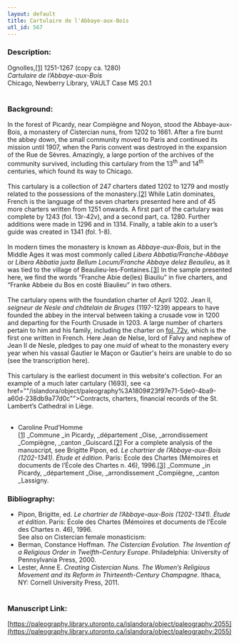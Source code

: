 ```yaml
---
layout: default
title: Cartulaire de l'Abbaye-aux-Bois
utl_id: 567
---
```


### Description:

Ognolles,<a id="_ftnref1">[[1]](#_ftn1)</a> 1251-1267 (copy ca. 1280)<br>
_Cartulaire de l’Abbaye-aux-Bois_<br>
Chicago, Newberry Library, VAULT Case MS 20.1<br>
 <br>


### Background:

In the forest of Picardy, near Compiègne and Noyon, stood the Abbaye-aux-Bois, a monastery of Cistercian nuns, from 1202 to 1661. After a fire burnt the abbey down, the small community moved to Paris and continued its mission until 1907, when the Paris convent was destroyed in the expansion of the Rue de Sèvres. Amazingly, a large portion of the archives of the community survived, including this cartulary from the 13<sup>th</sup> and 14<sup>th</sup> centuries, which found its way to Chicago.<br><br>
This cartulary is a collection of 247 charters dated 1202 to 1279 and mostly related to the possessions of the monastery.<a id="_ftnref2">[[2]](#_ftn2)</a> While Latin dominates, French is the language of the seven charters presented here and of 45 more charters written from 1251 onwards. A first part of the cartulary was complete by 1243 (fol. 13r-42v), and a second part, ca. 1280. Further additions were made in 1296 and in 1314. Finally, a table akin to a user’s guide was created in 1341 (fol. 1-8).<br><br>
In modern times the monastery is known as _Abbaye-aux-Bois_, but in the Middle Ages it was most commonly called _Libera Abbatia/Franche-Abbaye_ or _Libera Abbatia juxta Bellum Locum/Franche Abbaye delez Beaulieu_, as it was tied to the village of Beaulieu-les-Fontaines.<a id="_ftnref3">[[3]](#_ftn3)</a> In the sample presented here, we find the words “Franche Abie de(les) Biauliu” in five charters, and “Franke Abbeie du Bos en costé Biaulieu” in two others.<br><br>
The cartulary opens with the foundation charter of April 1202. Jean II, _seigneur de Nesle _and_ châtelain de Bruges_ (1197-1239) appears to have founded the abbey in the interval between taking a crusade vow in 1200 and departing for the Fourth Crusade in 1203. A large number of charters pertain to him and his family, including the charter on [fol. 72v](https://paleography.library.utoronto.ca/islandora/object/paleography%3A2055#3f95e7a2-31d4-4f4a-8869-9a9579911843), which is the first one written in French. Here Jean de Nelse, lord of Falvy and nephew of Jean II de Nesle, pledges to pay one _muid_ of wheat to the monastery every year when his vassal Gautier le Maçon or Gautier's heirs are unable to do so (see the transcription here).<br><br>
This cartulary is the earliest document in this website's collection. For an example of a much later cartulary (1693), see <a href=""/islandora/object/paleography%3A1809#23f97e71-5de0-4ba9-a60d-238db9a77d0c"">Contracts, charters, financial records of the St. Lambert’s Cathedral in Liège</a>.<br><br>
- Caroline Prud’Homme<br>
<a id="_ftn1">[[1]](#_ftnref1)</a> _Commune _in Picardy, _département _Oise, _arrondissement _Compiègne, _canton _Guiscard.<a id="_ftn2">[[2]](#_ftnref2)</a> For a complete analysis of the manuscript, see Brigitte Pipon, ed. _Le chartrier de l’Abbaye-aux-Bois (1202-1341). Étude et édition_. Paris: École des Chartes (Mémoires et documents de l’École des Chartes n. 46), 1996.<a id="_ftn3">[[3]](#_ftnref3)</a> _Commune _in Picardy, _département _Oise, _arrondissement _Compiègne, _canton _Lassigny. <br>


### Bibliography:

- Pipon, Brigitte, ed. _Le chartrier de l’Abbaye-aux-Bois (1202-1341). Étude et édition_. Paris: École des Chartes (Mémoires et documents de l’École des Chartes n. 46), 1996.<br>
See also on Cistercian female monasticism:<br>
- Berman, Constance Hoffman. _The Cistercian Evolution. The Invention of a Religious Order in Twelfth-Century Europe_. Philadelphia: University of Pennsylvania Press, 2000.<br>
- Lester, Anne E. _Creating Cistercian Nuns. The Women’s Religious Movement and its Reform in Thirteenth-Century Champagne_. Ithaca, NY: Cornell University Press, 2011.<br>
 <br>


### Manuscript Link:

[https://paleography.library.utoronto.ca/islandora/object/paleography:2055](https://paleography.library.utoronto.ca/islandora/object/paleography:2055)